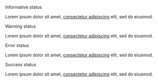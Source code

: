 
<div class="usa-alert usa-alert--info">
  <div class="usa-alert__body">
    <p class="usa-alert__heading">Informative status</p>
    <p class="usa-alert__text">
      Lorem ipsum dolor sit amet,
      <a class="usa-link" href="javascript:void(0);">consectetur adipiscing</a>
      elit, sed do eiusmod.
    </p>
  </div>
</div>
 
<div class="usa-alert usa-alert--warning">
  <div class="usa-alert__body">
    <p class="usa-alert__heading">Warning status</p>
    <p class="usa-alert__text">
      Lorem ipsum dolor sit amet,
      <a class="usa-link" href="javascript:void(0);">consectetur adipiscing</a>
      elit, sed do eiusmod.
    </p>
  </div>
</div>

<div class="usa-alert usa-alert--error" role="alert">
  <div class="usa-alert__body">
    <p class="usa-alert__heading">Error status</p>
    <p class="usa-alert__text">
      Lorem ipsum dolor sit amet,
      <a class="usa-link" href="javascript:void(0);">consectetur adipiscing</a>
      elit, sed do eiusmod.
    </p>
  </div>
</div>

<div class="usa-alert usa-alert--success">
  <div class="usa-alert__body">
    <p class="usa-alert__heading">Success status</p>
    <p class="usa-alert__text">
      Lorem ipsum dolor sit amet,
      <a class="usa-link" href="javascript:void(0);">consectetur adipiscing</a>
      elit, sed do eiusmod.
    </p>
  </div>
</div>